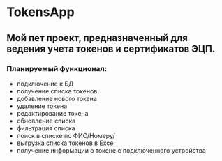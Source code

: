 # TokensApp

## Мой пет проект, предназначенный для ведения учета токенов и сертификатов ЭЦП.
### Планируемый функционал:
- подключение к БД
- получение списка токенов
- добавление нового токена
- удаление токена
- редактирование токена
- обновление списка
- фильтрация списка
- поиск в списке по ФИО/Номеру/
- выгрузка списка токенов в Excel
- получение информации о токене с подключенного устройства
